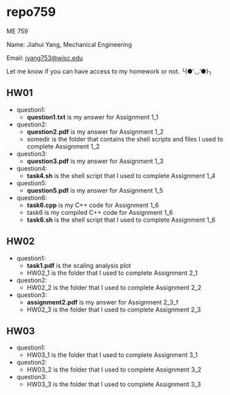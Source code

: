 # repo759
ME 759 

Name: Jiahui Yang, Mechanical Engineering

Email: jyang753@wisc.edu

Let me know if you can have access to my homework or not. ╰(●’◡’●)╮

## HW01
- question1:
  - **question1.txt** is my answer for Assignment 1_1
- question2:
  - **question2.pdf** is my answer for Assignment 1_2
  - somedir is the folder that contains the shell scripts and files I used to complete Assignment 1_2
- question3:
  - **question3.pdf** is my answer for Assignment 1_3
- question4:
    - **task4.sh** is the shell script that I used to complete Assignment 1_4
- question5:
  - **question5.pdf** is my answer for Assignment 1_5
- question6:
    - **task6.cpp** is my C++ code for Assignment 1_6
    - task6 is my compiled C++ code for Assignment 1_6
    - **task6.sh** is the shell script that I used to complete Assignment 1_6
 
## HW02
- question1:
  - **task1.pdf** is the scaling analysis plot
  - HW02_1 is the folder that I used to complete Assignment 2_1
- question2:
  - HW02_2 is the folder that I used to complete Assignment 2_2
- question3:
  - **assignment2.pdf** is my answer for Assignment 2_3_f
  - HW02_3 is the folder that I used to complete Assignment 2_3
 
## HW03
- question1:
  - HW03_1 is the folder that I used to complete Assignment 3_1
- question2:
  - HW03_2 is the folder that I used to complete Assignment 3_2
- question3:
  - HW03_3 is the folder that I used to complete Assignment 3_3
